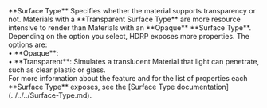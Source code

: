 <tr>
<td>**Surface Type**</td>
<td>Specifies whether the material supports transparency or not. Materials with a **Transparent Surface Type** are more resource intensive to render than Materials with an **Opaque** **Surface Type**. Depending on the option you select, HDRP exposes more properties. The options are:<br/>&#8226; **Opaque**: <br/>&#8226; **Transparent**: Simulates a translucent Material that light can penetrate, such as clear plastic or glass.<br/>For more information about the feature and for the list of properties each **Surface Type** exposes, see the [Surface Type documentation](../../../Surface-Type.md).</td>
</tr>
